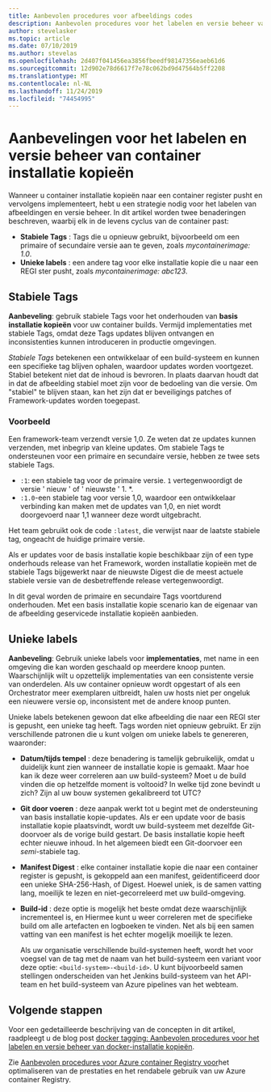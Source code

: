 ```yaml
---
title: Aanbevolen procedures voor afbeeldings codes
description: Aanbevolen procedures voor het labelen en versie beheer van docker-container installatie kopieën bij het pushen van installatie kopieën naar en het ophalen van installatie kopieën uit een Azure container Registry
author: stevelasker
ms.topic: article
ms.date: 07/10/2019
ms.author: stevelas
ms.openlocfilehash: 2d407f041456ea3856fbeedf98147356eaeb61d6
ms.sourcegitcommit: 12d902e78d6617f7e78c062bd9d47564b5ff2208
ms.translationtype: MT
ms.contentlocale: nl-NL
ms.lasthandoff: 11/24/2019
ms.locfileid: "74454995"
---
```

# <a name="recommendations-for-tagging-and-versioning-container-images"></a>Aanbevelingen voor het labelen en versie beheer van container installatie kopieën

Wanneer u container installatie kopieën naar een container register pusht en vervolgens implementeert, hebt u een strategie nodig voor het labelen van afbeeldingen en versie beheer. In dit artikel worden twee benaderingen beschreven, waarbij elk in de levens cyclus van de container past:

* **Stabiele Tags** : Tags die u opnieuw gebruikt, bijvoorbeeld om een primaire of secundaire versie aan te geven, zoals *mycontainerimage: 1.0*.
* **Unieke labels** : een andere tag voor elke installatie kopie die u naar een REGI ster pusht, zoals *mycontainerimage: abc123*.

## <a name="stable-tags"></a>Stabiele Tags

**Aanbeveling**: gebruik stabiele Tags voor het onderhouden van **basis installatie kopieën** voor uw container builds. Vermijd implementaties met stabiele Tags, omdat deze Tags updates blijven ontvangen en inconsistenties kunnen introduceren in productie omgevingen.

*Stabiele Tags* betekenen een ontwikkelaar of een build-systeem en kunnen een specifieke tag blijven ophalen, waardoor updates worden voortgezet. Stabiel betekent niet dat de inhoud is bevroren. In plaats daarvan houdt dat in dat de afbeelding stabiel moet zijn voor de bedoeling van die versie. Om "stabiel" te blijven staan, kan het zijn dat er beveiligings patches of Framework-updates worden toegepast.

### <a name="example"></a>Voorbeeld

Een framework-team verzendt versie 1,0. Ze weten dat ze updates kunnen verzenden, met inbegrip van kleine updates. Om stabiele Tags te ondersteunen voor een primaire en secundaire versie, hebben ze twee sets stabiele Tags.

* `:1`: een stabiele tag voor de primaire versie. `1` vertegenwoordigt de versie ' nieuw ' of ' nieuwste ' 1. *.
* `:1.0`-een stabiele tag voor versie 1,0, waardoor een ontwikkelaar verbinding kan maken met de updates van 1,0, en niet wordt doorgevoerd naar 1,1 wanneer deze wordt uitgebracht.

Het team gebruikt ook de code `:latest`, die verwijst naar de laatste stabiele tag, ongeacht de huidige primaire versie.

Als er updates voor de basis installatie kopie beschikbaar zijn of een type onderhouds release van het Framework, worden installatie kopieën met de stabiele Tags bijgewerkt naar de nieuwste Digest die de meest actuele stabiele versie van de desbetreffende release vertegenwoordigt.

In dit geval worden de primaire en secundaire Tags voortdurend onderhouden. Met een basis installatie kopie scenario kan de eigenaar van de afbeelding geservicede installatie kopieën aanbieden.

## <a name="unique-tags"></a>Unieke labels

**Aanbeveling**: Gebruik unieke labels voor **implementaties**, met name in een omgeving die kan worden geschaald op meerdere knoop punten. Waarschijnlijk wilt u opzettelijk implementaties van een consistente versie van onderdelen. Als uw container opnieuw wordt opgestart of als een Orchestrator meer exemplaren uitbreidt, halen uw hosts niet per ongeluk een nieuwere versie op, inconsistent met de andere knoop punten.

Unieke labels betekenen gewoon dat elke afbeelding die naar een REGI ster is gepusht, een unieke tag heeft. Tags worden niet opnieuw gebruikt. Er zijn verschillende patronen die u kunt volgen om unieke labels te genereren, waaronder:

* **Datum/tijds tempel** : deze benadering is tamelijk gebruikelijk, omdat u duidelijk kunt zien wanneer de installatie kopie is gemaakt. Maar hoe kan ik deze weer correleren aan uw build-systeem? Moet u de build vinden die op hetzelfde moment is voltooid? In welke tijd zone bevindt u zich? Zijn al uw bouw systemen gekalibreerd tot UTC?
* **Git door voeren** : deze aanpak werkt tot u begint met de ondersteuning van basis installatie kopie-updates. Als er een update voor de basis installatie kopie plaatsvindt, wordt uw build-systeem met dezelfde Git-doorvoer als de vorige build gestart. De basis installatie kopie heeft echter nieuwe inhoud. In het algemeen biedt een Git-doorvoer een *semi*-stabiele tag.
* **Manifest Digest** : elke container installatie kopie die naar een container register is gepusht, is gekoppeld aan een manifest, geïdentificeerd door een unieke SHA-256-Hash, of Digest. Hoewel uniek, is de samen vatting lang, moeilijk te lezen en niet-gecorreleerd met uw build-omgeving.
* **Build-id** : deze optie is mogelijk het beste omdat deze waarschijnlijk incrementeel is, en Hiermee kunt u weer correleren met de specifieke build om alle artefacten en logboeken te vinden. Net als bij een samen vatting van een manifest is het echter mogelijk moeilijk te lezen.

  Als uw organisatie verschillende build-systemen heeft, wordt het voor voegsel van de tag met de naam van het build-systeem een variant voor deze optie: `<build-system>-<build-id>`. U kunt bijvoorbeeld samen stellingen onderscheiden van het Jenkins build-systeem van het API-team en het build-systeem van Azure pipelines van het webteam.

## <a name="next-steps"></a>Volgende stappen

Voor een gedetailleerde beschrijving van de concepten in dit artikel, raadpleegt u de blog post [docker tagging: Aanbevolen procedures voor het labelen en versie beheer van docker-installatie kopieën](https://stevelasker.blog/2018/03/01/docker-tagging-best-practices-for-tagging-and-versioning-docker-images/).

Zie [Aanbevolen procedures voor Azure container Registry voor](container-registry-best-practices.md)het optimaliseren van de prestaties en het rendabele gebruik van uw Azure container Registry.

<!-- IMAGES -->


<!-- LINKS - Internal -->


